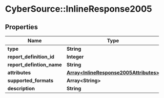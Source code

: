 # CyberSource::InlineResponse2005

## Properties
Name | Type | Description | Notes
------------ | ------------- | ------------- | -------------
**type** | **String** |  | [optional] 
**report_definition_id** | **Integer** |  | [optional] 
**report_defintion_name** | **String** |  | [optional] 
**attributes** | [**Array&lt;InlineResponse2005Attributes&gt;**](InlineResponse2005Attributes.md) |  | [optional] 
**supported_formats** | **Array&lt;String&gt;** |  | [optional] 
**description** | **String** |  | [optional] 


